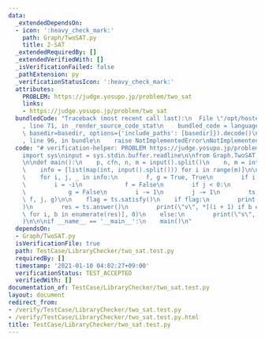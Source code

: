 ```yaml
---
data:
  _extendedDependsOn:
  - icon: ':heavy_check_mark:'
    path: Graph/TwoSAT.py
    title: 2-SAT
  _extendedRequiredBy: []
  _extendedVerifiedWith: []
  _isVerificationFailed: false
  _pathExtension: py
  _verificationStatusIcon: ':heavy_check_mark:'
  attributes:
    PROBLEM: https://judge.yosupo.jp/problem/two_sat
    links:
    - https://judge.yosupo.jp/problem/two_sat
  bundledCode: "Traceback (most recent call last):\n  File \"/opt/hostedtoolcache/Python/3.9.1/x64/lib/python3.9/site-packages/onlinejudge_verify/documentation/build.py\"\
    , line 71, in _render_source_code_stat\n    bundled_code = language.bundle(stat.path,\
    \ basedir=basedir, options={'include_paths': [basedir]}).decode()\n  File \"/opt/hostedtoolcache/Python/3.9.1/x64/lib/python3.9/site-packages/onlinejudge_verify/languages/python.py\"\
    , line 96, in bundle\n    raise NotImplementedError\nNotImplementedError\n"
  code: "# verification-helper: PROBLEM https://judge.yosupo.jp/problem/two_sat\n\
    import sys\ninput = sys.stdin.buffer.readline\n\nfrom Graph.TwoSAT import TwoSAT\n\
    \n\ndef main():\n    p, cfn, n, m = input().split()\n    n, m = int(n), int(m)\n\
    \    info = [list(map(int, input().split())) for i in range(m)]\n\n    ts = TwoSAT(n)\n\
    \    for i, j, _ in info:\n        f, g = True, True\n        if i < 0:\n    \
    \        i = -i\n            f = False\n        if j < 0:\n            j = -j\n\
    \            g = False\n        i -= 1\n        j -= 1\n        ts.add_clause(i,\
    \ f, j, g)\n\n    flag = ts.satisfy()\n    if flag:\n        print(\"s\", \"SATISFIABLE\"\
    )\n        res = ts.answer()\n        print(\"v\", *[(i + 1) if b else -(i + 1)\
    \ for i, b in enumerate(res)], 0)\n    else:\n        print(\"s\", \"UNSATISFIABLE\"\
    )\n\n\nif __name__ == '__main__':\n    main()\n"
  dependsOn:
  - Graph/TwoSAT.py
  isVerificationFile: true
  path: TestCase/LibraryChecker/two_sat.test.py
  requiredBy: []
  timestamp: '2021-01-10 04:02:27+09:00'
  verificationStatus: TEST_ACCEPTED
  verifiedWith: []
documentation_of: TestCase/LibraryChecker/two_sat.test.py
layout: document
redirect_from:
- /verify/TestCase/LibraryChecker/two_sat.test.py
- /verify/TestCase/LibraryChecker/two_sat.test.py.html
title: TestCase/LibraryChecker/two_sat.test.py
---
```

